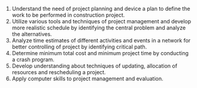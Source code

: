 1. Understand the need of project planning and device a plan to define the work to be performed in construction project.
2. Utilize various tools and techniques of project management and develop more realistic schedule by identifying the central problem and analyze the alternatives.
3. Analyze time estimates of different activities and events in a network for better controlling of project by identifying critical path.
4. Determine minimum total cost and minimum project time by conducting a crash program.
5. Develop understanding about techniques of updating, allocation of resources and rescheduling a project.
6. Apply computer skills to project management and evaluation.

